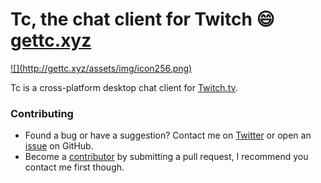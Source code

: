 # Tc, the chat client for Twitch :smile: [gettc.xyz](http://gettc.xyz)

<a href="http://gettc.xyz/" target="_blank">
    ![](http://gettc.xyz/assets/img/icon256.png)
</a>

Tc is a cross-platform desktop chat client for [Twitch.tv](http://www.twitch.tv/).

### Contributing
- Found a bug or have a suggestion? Contact me on [Twitter](https://twitter.com/k3nt0456) or open an [issue](https://github.com/mccxiv/tc/issues) on GitHub.
- Become a [contributor](https://github.com/mccxiv/tc/graphs/contributors) by submitting a pull request, I recommend you contact me first though.
